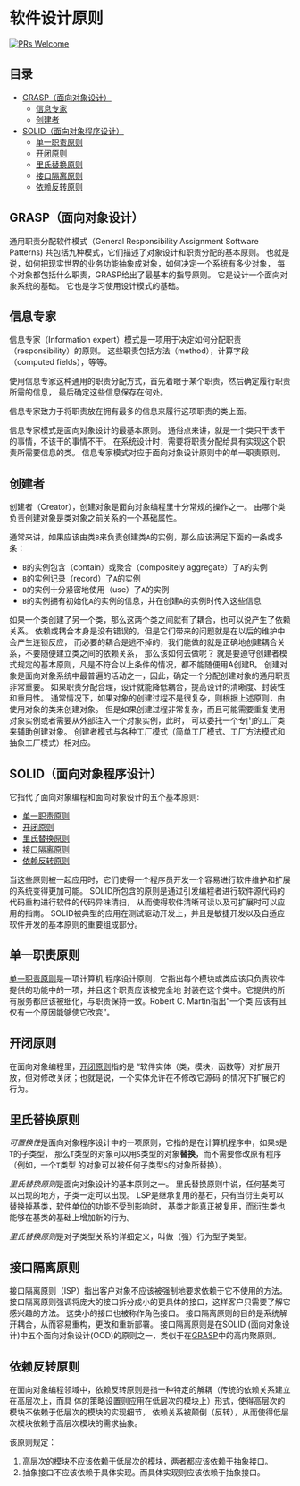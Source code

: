# 软件设计原则

[![PRs Welcome](https://img.shields.io/badge/PRs-welcome-brightgreen.svg?style=flat-square)](http://makeapullrequest.com)


## 目录

* [GRASP（面向对象设计）](#grasp)
  - [信息专家](#信息专家)
  - [创建者](#创建者)
* [SOLID（面向对象程序设计）](#solid)
  - [单一职责原则](#单一职责原则)
  - [开闭原则](#开闭原则)
  - [里氏替换原则](#里氏替换原则)
  - [接口隔离原则](#接口隔离原则)
  - [依赖反转原则](#依赖反转原则)


## <a name="grasp"></a>GRASP（面向对象设计）

通用职责分配软件模式（General Responsibility Assignment Software Patterns)
共包括九种模式，它们描述了对象设计和职责分配的基本原则。
也就是说，如何把现实世界的业务功能抽象成对象，如何决定一个系统有多少对象，
每个对象都包括什么职责，GRASP给出了最基本的指导原则。
它是设计一个面向对象系统的基础。
它也是学习使用设计模式的基础。


## 信息专家

信息专家（Information expert）模式是一项用于决定如何分配职责（responsibility）的原则。
这些职责包括方法（method），计算字段（computed fields），等等。

使用信息专家这种通用的职责分配方式，首先着眼于某个职责，然后确定履行职责所需的信息，
最后确定这些信息保存在何处。

信息专家致力于将职责放在拥有最多的信息来履行这项职责的类上面。

信息专家模式是面向对象设计的最基本原则。
通俗点来讲，就是一个类只干该干的事情，不该干的事情不干。
在系统设计时，需要将职责分配给具有实现这个职责所需要信息的类。
信息专家模式对应于面向对象设计原则中的单一职责原则。


## 创建者

创建者（Creator），创建对象是面向对象编程里十分常规的操作之一。
由哪个类负责创建对象是类对象之前关系的一个基础属性。

通常来讲，如果应该由类`B`来负责创建类`A`的实例，那么应该满足下面的一条或多条：

- `B`的实例包含（contain）或聚合（compositely aggregate）了`A`的实例
- `B`的实例记录（record）了`A`的实例
- `B`的实例十分紧密地使用（use）了`A`的实例
- `B`的实例拥有初始化`A`的实例的信息，并在创建`A`的实例时传入这些信息

如果一个类创建了另一个类，那么这两个类之间就有了耦合，也可以说产生了依赖关系。
依赖或耦合本身是没有错误的，但是它们带来的问题就是在以后的维护中会产生连锁反应，
而必要的耦合是逃不掉的，我们能做的就是正确地创建耦合关系，不要随便建立类之间的依赖关系，
那么该如何去做呢？
就是要遵守创建者模式规定的基本原则，凡是不符合以上条件的情况，都不能随便用A创建B。
创建对象是面向对象系统中最普遍的活动之一，因此，确定一个分配创建对象的通用职责非常重要。
如果职责分配合理，设计就能降低耦合，提高设计的清晰度、封装性和重用性。
通常情况下，如果对象的创建过程不是很复杂，则根据上述原则，由使用对象的类来创建对象。
但是如果创建过程非常复杂，而且可能需要重复使用对象实例或者需要从外部注入一个对象实例，此时，
可以委托一个专门的工厂类来辅助创建对象。
创建者模式与各种工厂模式（简单工厂模式、工厂方法模式和抽象工厂模式）相对应。


## <a name="solid"></a>SOLID（面向对象程序设计）

它指代了面向对象编程和面向对象设计的五个基本原则:

- [单一职责原则](#单一职责原则)
- [开闭原则](#开闭原则)
- [里氏替换原则](#里氏替换原则)
- [接口隔离原则](#接口隔离原则)
- [依赖反转原则](#依赖反转原则)

当这些原则被一起应用时，它们使得一个程序员开发一个容易进行软件维护和扩展的系统变得更加可能。
SOLID所包含的原则是通过引发编程者进行软件源代码的代码重构进行软件的代码异味清扫，
从而使得软件清晰可读以及可扩展时可以应用的指南。
SOLID被典型的应用在测试驱动开发上，并且是敏捷开发以及自适应软件开发的基本原则的重要组成部分。


## 单一职责原则

[单一职责原则](//en.wikipedia.org/wiki/Single_responsibility_principle)是一项计算机
程序设计原则，它指出每个模块或类应该只负责软件提供的功能中的一项，并且这个职责应该被完全地
封装在这个类中。它提供的所有服务都应该被细化，与职责保持一致。Robert C. Martin指出“一个类
应该有且仅有一个原因能够使它改变”。


## 开闭原则

在面向对象编程里，[开闭原则](//en.wikipedia.org/wiki/Open–closed_principle)指的是
“软件实体（类，模块，函数等）对扩展开放，但对修改关闭；也就是说，一个实体允许在不修改它源码
的情况下扩展它的行为。


## 里氏替换原则

*可置换性*是面向对象程序设计中的一项原则，它指的是在计算机程序中，如果`S`是`T`的子类型，
那么`T`类型的对象可以用`S`类型的对象**替换**，而不需要修改原有程序（例如，一个`T`类型
的对象可以被任何子类型`S`的对象所替换）。

*里氏替换原则*是面向对象设计的基本原则之一。
里氏替换原则中说，任何基类可以出现的地方，子类一定可以出现。
LSP是继承复用的基石，只有当衍生类可以替换掉基类，软件单位的功能不受到影响时，
基类才能真正被复用，而衍生类也能够在基类的基础上增加新的行为。

*里氏替换原则*是对子类型关系的详细定义，叫做（强）行为型子类型。


## 接口隔离原则

接口隔离原则（ISP）指出客户对象不应该被强制地要求依赖于它不使用的方法。
接口隔离原则强调将庞大的接口拆分成小的更具体的接口，这样客户只需要了解它感兴趣的方法。
这类小的接口也被称作角色接口。
接口隔离原则的目的是系统解开耦合，从而容易重构，更改和重新部署。
接口隔离原则是在SOLID (面向对象设计)中五个面向对象设计(OOD)的原则之一，类似于在[GRASP](//en.wikipedia.org/wiki/GRASP_(object-oriented_design))中的高内聚原则。


## 依赖反转原则

在面向对象编程领域中，依赖反转原则是指一种特定的解耦（传统的依赖关系建立在高层次上，而具
体的策略设置则应用在低层次的模块上）形式，使得高层次的模块不依赖于低层次的模块的实现细节，
依赖关系被颠倒（反转），从而使得低层次模块依赖于高层次模块的需求抽象。

该原则规定：

1. 高层次的模块不应该依赖于低层次的模块，两者都应该依赖于抽象接口。
2. 抽象接口不应该依赖于具体实现。而具体实现则应该依赖于抽象接口。
